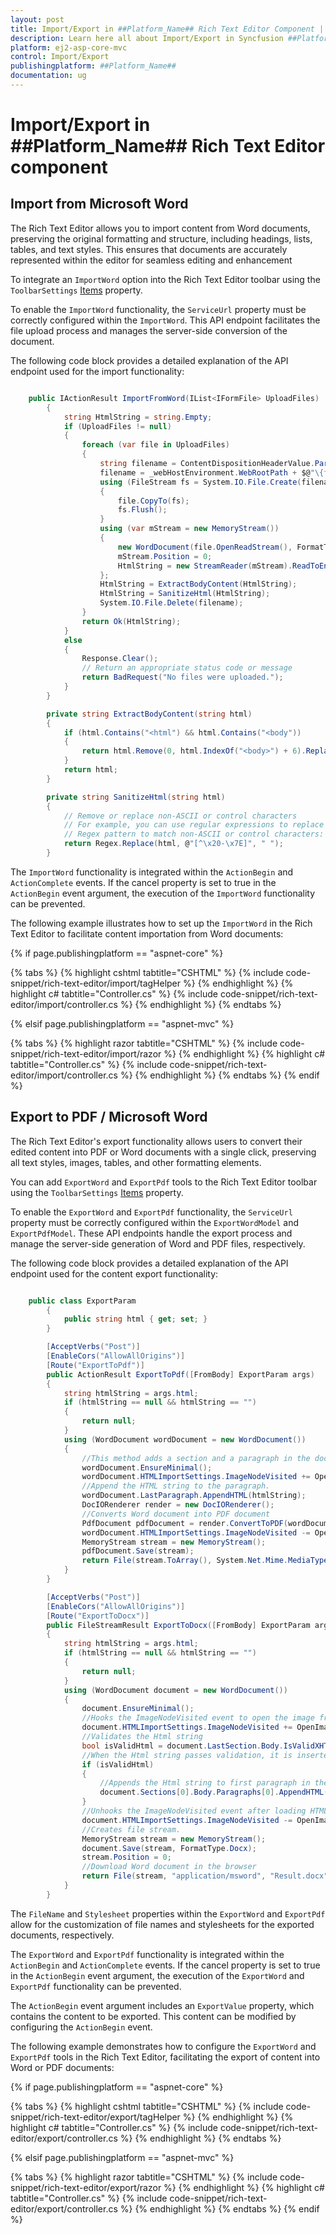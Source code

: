 ```yaml
---
layout: post
title: Import/Export in ##Platform_Name## Rich Text Editor Component | Syncfusion
description: Learn here all about Import/Export in Syncfusion ##Platform_Name## Rich Text Editor component of Syncfusion Essential JS 2 and more.
platform: ej2-asp-core-mvc
control: Import/Export
publishingplatform: ##Platform_Name##
documentation: ug
---
```



# Import/Export in ##Platform_Name## Rich Text Editor component

## Import from Microsoft Word

The Rich Text Editor allows you to import content from Word documents, preserving the original formatting and structure, including headings, lists, tables, and text styles. This ensures that documents are accurately represented within the editor for seamless editing and enhancement

To integrate an `ImportWord` option into the Rich Text Editor toolbar using the `ToolbarSettings` [Items](https://help.syncfusion.com/cr/aspnetcore-js2/Syncfusion.EJ2.RichTextEditor.RichTextEditorToolbarSettings.html#Syncfusion_EJ2_RichTextEditor_RichTextEditorToolbarSettings_Items) property.

To enable the `ImportWord` functionality, the `ServiceUrl` property must be correctly configured within the `ImportWord`. This API endpoint facilitates the file upload process and manages the server-side conversion of the document.

The following code block provides a detailed explanation of the API endpoint used for the import functionality:

```csharp

    public IActionResult ImportFromWord(IList<IFormFile> UploadFiles)
        {
            string HtmlString = string.Empty;
            if (UploadFiles != null)
            {
                foreach (var file in UploadFiles)
                {
                    string filename = ContentDispositionHeaderValue.Parse(file.ContentDisposition).FileName.Trim('"');
                    filename = _webHostEnvironment.WebRootPath + $@"\{filename}";
                    using (FileStream fs = System.IO.File.Create(filename))
                    {
                        file.CopyTo(fs);
                        fs.Flush();
                    }
                    using (var mStream = new MemoryStream())
                    {
                        new WordDocument(file.OpenReadStream(), FormatType.Rtf).Save(mStream, FormatType.Html);
                        mStream.Position = 0;
                        HtmlString = new StreamReader(mStream).ReadToEnd();
                    };
                    HtmlString = ExtractBodyContent(HtmlString);
                    HtmlString = SanitizeHtml(HtmlString);
                    System.IO.File.Delete(filename);
                }
                return Ok(HtmlString);
            }
            else
            {
                Response.Clear();
                // Return an appropriate status code or message
                return BadRequest("No files were uploaded.");
            }
        }

        private string ExtractBodyContent(string html)
        {
            if (html.Contains("<html") && html.Contains("<body"))
            {
                return html.Remove(0, html.IndexOf("<body>") + 6).Replace("</body></html>", "");
            }
            return html;
        }

        private string SanitizeHtml(string html)
        {
            // Remove or replace non-ASCII or control characters
            // For example, you can use regular expressions to replace them with spaces
            // Regex pattern to match non-ASCII or control characters: [^\x20-\x7E]
            return Regex.Replace(html, @"[^\x20-\x7E]", " ");
        }


```

The `ImportWord` functionality is integrated within the `ActionBegin` and `ActionComplete` events. If the cancel property is set to true in the `ActionBegin` event argument, the execution of the `ImportWord` functionality can be prevented.

The following example illustrates how to set up the `ImportWord` in the Rich Text Editor to facilitate content importation from Word documents:

{% if page.publishingplatform == "aspnet-core" %}

{% tabs %}
{% highlight cshtml tabtitle="CSHTML" %}
{% include code-snippet/rich-text-editor/import/tagHelper %}
{% endhighlight %}
{% highlight c# tabtitle="Controller.cs" %}
{% include code-snippet/rich-text-editor/import/controller.cs %}
{% endhighlight %}
{% endtabs %}

{% elsif page.publishingplatform == "aspnet-mvc" %}

{% tabs %}
{% highlight razor tabtitle="CSHTML" %}
{% include code-snippet/rich-text-editor/import/razor %}
{% endhighlight %}
{% highlight c# tabtitle="Controller.cs" %}
{% include code-snippet/rich-text-editor/import/controller.cs %}
{% endhighlight %}
{% endtabs %}
{% endif %}

## Export to PDF / Microsoft Word

The Rich Text Editor's export functionality allows users to convert their edited content into PDF or Word documents with a single click, preserving all text styles, images, tables, and other formatting elements.

You can add `ExportWord` and `ExportPdf` tools to the Rich Text Editor toolbar using the `ToolbarSettings` [Items](https://help.syncfusion.com/cr/aspnetcore-js2/Syncfusion.EJ2.RichTextEditor.RichTextEditorToolbarSettings.html#Syncfusion_EJ2_RichTextEditor_RichTextEditorToolbarSettings_Items) property.

To enable the `ExportWord` and `ExportPdf` functionality, the `ServiceUrl` property must be correctly configured within the `ExportWordModel` and `ExportPdfModel`. These API endpoints handle the export process and manage the server-side generation of Word and PDF files, respectively.

The following code block provides a detailed explanation of the API endpoint used for the content export functionality:

```csharp

    public class ExportParam
        {
            public string html { get; set; }
        }

        [AcceptVerbs("Post")]
        [EnableCors("AllowAllOrigins")]
        [Route("ExportToPdf")]
        public ActionResult ExportToPdf([FromBody] ExportParam args)
        {
            string htmlString = args.html;
            if (htmlString == null && htmlString == "")
            {
                return null;
            }
            using (WordDocument wordDocument = new WordDocument())
            {
                //This method adds a section and a paragraph in the document
                wordDocument.EnsureMinimal();
                wordDocument.HTMLImportSettings.ImageNodeVisited += OpenImage;
                //Append the HTML string to the paragraph.
                wordDocument.LastParagraph.AppendHTML(htmlString);
                DocIORenderer render = new DocIORenderer();
                //Converts Word document into PDF document
                PdfDocument pdfDocument = render.ConvertToPDF(wordDocument);
                wordDocument.HTMLImportSettings.ImageNodeVisited -= OpenImage;
                MemoryStream stream = new MemoryStream();
                pdfDocument.Save(stream);
                return File(stream.ToArray(), System.Net.Mime.MediaTypeNames.Application.Pdf, "Sample.pdf");
            }
        }

        [AcceptVerbs("Post")]
        [EnableCors("AllowAllOrigins")]
        [Route("ExportToDocx")]
        public FileStreamResult ExportToDocx([FromBody] ExportParam args)
        {
            string htmlString = args.html;
            if (htmlString == null && htmlString == "")
            {
                return null;
            }
            using (WordDocument document = new WordDocument())
            {
                document.EnsureMinimal();
                //Hooks the ImageNodeVisited event to open the image from a specific location
                document.HTMLImportSettings.ImageNodeVisited += OpenImage;
                //Validates the Html string
                bool isValidHtml = document.LastSection.Body.IsValidXHTML(htmlString, XHTMLValidationType.None);
                //When the Html string passes validation, it is inserted to the document
                if (isValidHtml)
                {
                    //Appends the Html string to first paragraph in the document
                    document.Sections[0].Body.Paragraphs[0].AppendHTML(htmlString);
                }
                //Unhooks the ImageNodeVisited event after loading HTML
                document.HTMLImportSettings.ImageNodeVisited -= OpenImage;
                //Creates file stream.
                MemoryStream stream = new MemoryStream();
                document.Save(stream, FormatType.Docx);
                stream.Position = 0;
                //Download Word document in the browser
                return File(stream, "application/msword", "Result.docx");
            }
        }

```

The `FileName` and `Stylesheet` properties within the `ExportWord` and `ExportPdf` allow for the customization of file names and stylesheets for the exported documents, respectively.

The `ExportWord` and `ExportPdf` functionality is integrated within the `ActionBegin` and `ActionComplete` events. If the cancel property is set to true in the `ActionBegin` event argument, the execution of the `ExportWord` and `ExportPdf` functionality can be prevented.

The `ActionBegin` event argument includes an `ExportValue` property, which contains the content to be exported. This content can be modified by configuring the `ActionBegin` event.

The following example demonstrates how to configure the `ExportWord` and `ExportPdf` tools in the Rich Text Editor, facilitating the export of content into Word or PDF documents:

{% if page.publishingplatform == "aspnet-core" %}

{% tabs %}
{% highlight cshtml tabtitle="CSHTML" %}
{% include code-snippet/rich-text-editor/export/tagHelper %}
{% endhighlight %}
{% highlight c# tabtitle="Controller.cs" %}
{% include code-snippet/rich-text-editor/export/controller.cs %}
{% endhighlight %}
{% endtabs %}

{% elsif page.publishingplatform == "aspnet-mvc" %}

{% tabs %}
{% highlight razor tabtitle="CSHTML" %}
{% include code-snippet/rich-text-editor/export/razor %}
{% endhighlight %}
{% highlight c# tabtitle="Controller.cs" %}
{% include code-snippet/rich-text-editor/export/controller.cs %}
{% endhighlight %}
{% endtabs %}
{% endif %}